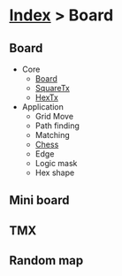 # [Index](index.html) > Board

## Board

- Core
  - [Board](rex_board.html)
  - [SquareTx](rex_board_squaretx.html)
  - [HexTx](rex_board_hextx.html)
- Application
  - Grid Move
  - Path finding
  - Matching
  - [Chess](rex_chess.html)
  - Edge
  - Logic mask
  - Hex shape

## Mini board

## TMX

## Random map


